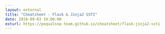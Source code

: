 ```yaml
---
layout: external
title: "Cheatsheet - Flask & Jinja2 SSTI"
date: 2018-09-03 19:00:00
exturl: https://pequalsnp-team.github.io/cheatsheet/flask-jinja2-ssti
---
```


